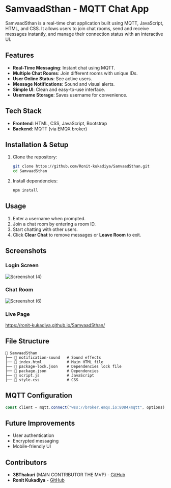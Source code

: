 
# SamvaadSthan - MQTT Chat App

SamvaadSthan is a real-time chat application built using MQTT, JavaScript, HTML, and CSS. It allows users to join chat rooms, send and receive messages instantly, and manage their connection status with an interactive UI.

## Features
- **Real-Time Messaging**: Instant chat using MQTT.
- **Multiple Chat Rooms**: Join different rooms with unique IDs.
- **User Online Status**: See active users.
- **Message Notifications**: Sound and visual alerts.
- **Simple UI**: Clean and easy-to-use interface.
- **Username Storage**: Saves username for convenience.

## Tech Stack
- **Frontend**: HTML, CSS, JavaScript, Bootstrap
- **Backend**: MQTT (via EMQX broker)

## Installation & Setup

1. Clone the repository:
   ```sh
   git clone https://github.com/Ronit-kukadiya/SamvaadSthan.git
   cd SamvaadSthan
   ```

2. Install dependencies:
   ```sh
   npm install
   ```



## Usage
1. Enter a username when prompted.
2. Join a chat room by entering a room ID.
3. Start chatting with other users.
4. Click **Clear Chat** to remove messages or **Leave Room** to exit.

## Screenshots

### Login Screen
![Screenshot (4)](https://github.com/user-attachments/assets/bb6976b6-3bf2-4b78-a814-12298190043d)


### Chat Room
![Screenshot (6)](https://github.com/user-attachments/assets/30c7de02-9fb3-48d3-8960-00001a8ecdaa)



### Live Page
https://ronit-kukadiya.github.io/SamvaadSthan/

## File Structure
```
📂 SamvaadSthan
├── 📂 notification-sound   # Sound effects
├── 📄 index.html           # Main HTML file
├── 📄 package-lock.json    # Dependencies lock file
├── 📄 package.json         # Dependencies
├── 📄 script.js            # JavaScript
├── 📄 style.css            # CSS 
```

## MQTT Configuration

```javascript
const client = mqtt.connect("wss://broker.emqx.io:8084/mqtt", options);
```

## Future Improvements
- User authentication
- Encrypted messaging
- Mobile-friendly UI


## Contributors
- **3BThakuri** (MAIN CONTRIBUTOR THE MVP) - [GitHub](https://github.com/3BThakuri)
- **Ronit Kukadiya** - [GitHub](https://github.com/Ronit-kukadiya)

